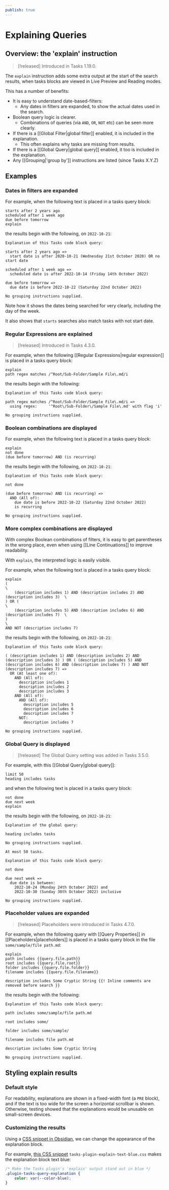 ```yaml
---
publish: true
---
```


# Explaining Queries

## Overview: the 'explain' instruction

> [!released]
Introduced in Tasks 1.19.0.

The `explain` instruction adds some extra output at the start of the search results, when tasks blocks are viewed in Live Preview and Reading modes.

This has a number of benefits:

- It is easy to understand date-based-filters:
  - Any dates in filters are expanded, to show the actual dates used in the search.
- Boolean query logic is clearer.
  - Combinations of queries (via `AND`, `OR`, `NOT` etc)  can be seen more clearly.
- If there is a [[Global Filter|global filter]] enabled, it is included in the explanation.
  - This often explains why tasks are missing from results.
- If there is a [[Global Query|global query]] enabled, it too is included in the explanation.
- Any [[Grouping|'group by']] instructions are listed (since Tasks X.Y.Z)

## Examples

### Dates in filters are expanded

For example, when the following text is placed in a tasks query block:

<!-- snippet: DocsSamplesForExplain.test.explain_expands_dates.approved.query.text -->
```text
starts after 2 years ago
scheduled after 1 week ago
due before tomorrow
explain
```
<!-- endSnippet -->

the results begin with the following, on `2022-10-21`:

<!-- snippet: DocsSamplesForExplain.test.explain_expands_dates.approved.explanation.text -->
```text
Explanation of this Tasks code block query:

starts after 2 years ago =>
  start date is after 2020-10-21 (Wednesday 21st October 2020) OR no start date

scheduled after 1 week ago =>
  scheduled date is after 2022-10-14 (Friday 14th October 2022)

due before tomorrow =>
  due date is before 2022-10-22 (Saturday 22nd October 2022)

No grouping instructions supplied.
```
<!-- endSnippet -->

Note how it shows the dates being searched for very clearly, including the day of the week.

It also shows that `starts` searches also match tasks with not start date.

### Regular Expressions are explained

> [!released]
> Introduced in Tasks 4.3.0.

For example, when the following [[Regular Expressions|regular expression]] is placed in a tasks query block:

<!-- snippet: DocsSamplesForExplain.test.explain_regular_expression.approved.query.text -->
```text
explain
path regex matches /^Root/Sub-Folder/Sample File\.md/i
```
<!-- endSnippet -->

the results begin with the following:

<!-- snippet: DocsSamplesForExplain.test.explain_regular_expression.approved.explanation.text -->
```text
Explanation of this Tasks code block query:

path regex matches /^Root/Sub-Folder/Sample File\.md/i =>
  using regex:     '^Root\/Sub-Folder\/Sample File\.md' with flag 'i'

No grouping instructions supplied.
```
<!-- endSnippet -->

### Boolean combinations are displayed

For example, when the following text is placed in a tasks query block:

<!-- snippet: DocsSamplesForExplain.test.explain_boolean_combinations.approved.query.text -->
```text
explain
not done
(due before tomorrow) AND (is recurring)
```
<!-- endSnippet -->

the results begin with the following, on `2022-10-21`:

<!-- snippet: DocsSamplesForExplain.test.explain_boolean_combinations.approved.explanation.text -->
```text
Explanation of this Tasks code block query:

not done

(due before tomorrow) AND (is recurring) =>
  AND (All of):
    due date is before 2022-10-22 (Saturday 22nd October 2022)
    is recurring

No grouping instructions supplied.
```
<!-- endSnippet -->

### More complex combinations are displayed

With complex Boolean combinations of filters, it is easy to get parentheses in the wrong place, even when using [[Line Continuations]] to improve readability.

With `explain`, the interpreted logic is easily visible.

For example, when the following text is placed in a tasks query block:

<!-- snippet: DocsSamplesForExplain.test.explain_nested_boolean_combinations.approved.query.text -->
```text
explain
(                                                                                       \
    (description includes 1) AND (description includes 2) AND (description includes 3)  \
) OR (                                                                                  \
    (description includes 5) AND (description includes 6) AND (description includes 7)  \
)                                                                                       \
AND NOT (description includes 7)
```
<!-- endSnippet -->

the results begin with the following, on `2022-10-21`:

<!-- snippet: DocsSamplesForExplain.test.explain_nested_boolean_combinations.approved.explanation.text -->
```text
Explanation of this Tasks code block query:

( (description includes 1) AND (description includes 2) AND (description includes 3) ) OR ( (description includes 5) AND (description includes 6) AND (description includes 7) ) AND NOT (description includes 7) =>
  OR (At least one of):
    AND (All of):
      description includes 1
      description includes 2
      description includes 3
    AND (All of):
      AND (All of):
        description includes 5
        description includes 6
        description includes 7
      NOT:
        description includes 7

No grouping instructions supplied.
```
<!-- endSnippet -->

### Global Query is displayed

> [!released]
The Global Query setting was added in Tasks 3.5.0.

For example, with this [[Global Query|global query]]:

<!-- snippet: DocsSamplesForExplain.test.explain_example_global_query.approved.query.text -->
```text
limit 50
heading includes tasks
```
<!-- endSnippet -->

and when the following text is placed in a tasks query block:

<!-- snippet: DocsSamplesForExplain.test.explain_explains_task_block_with_global_query_active.approved.query.text -->
```text
not done
due next week
explain
```
<!-- endSnippet -->

the results begin with the following, on `2022-10-21`:

<!-- snippet: DocsSamplesForExplain.test.explain_explains_task_block_with_global_query_active.approved.explanation.text -->
```text
Explanation of the global query:

heading includes tasks

No grouping instructions supplied.

At most 50 tasks.

Explanation of this Tasks code block query:

not done

due next week =>
  due date is between:
    2022-10-24 (Monday 24th October 2022) and
    2022-10-30 (Sunday 30th October 2022) inclusive

No grouping instructions supplied.
```
<!-- endSnippet -->

### Placeholder values are expanded

> [!released]
> Placeholders were introduced in Tasks 4.7.0.

For example, when the following query with [[Query Properties]] in [[Placeholders|placeholders]] is placed in a tasks query block in the file `some/sample/file path.md`:

<!-- snippet: DocsSamplesForExplain.test.explain_placeholders.approved.query.text -->
```text
explain
path includes {{query.file.path}}
root includes {{query.file.root}}
folder includes {{query.file.folder}}
filename includes {{query.file.filename}}

description includes Some Cryptic String {{! Inline comments are removed before search }}
```
<!-- endSnippet -->

the results begin with the following:

<!-- snippet: DocsSamplesForExplain.test.explain_placeholders.approved.explanation.text -->
```text
Explanation of this Tasks code block query:

path includes some/sample/file path.md

root includes some/

folder includes some/sample/

filename includes file path.md

description includes Some Cryptic String 

No grouping instructions supplied.
```
<!-- endSnippet -->

## Styling explain results

### Default style

For readability, explanations are shown in a fixed-width font (a `PRE` block), and if the text is too wide for the screen a horizontal scrollbar is shown. Otherwise, testing showed that the explanations would be unusable on small-screen devices.

### Customizing the results

Using a [CSS snippet in Obsidian](https://help.obsidian.md/How+to/Add+custom+styles#Use+Themes+and+or+CSS+snippets), we can change the appearance of the explanation block.

For example, [this CSS snippet](https://github.com/obsidian-tasks-group/obsidian-tasks/blob/gh-pages/resources/sample_vaults/Tasks-Demo/.obsidian/snippets/tasks-plugin-explain-text-blue.css) `tasks-plugin-explain-text-blue.css` makes the explanation block text blue:

<!-- snippet: resources/sample_vaults/Tasks-Demo/.obsidian/snippets/tasks-plugin-explain-text-blue.css -->
```css
/* Make the Tasks plugin's 'explain' output stand out in blue */
.plugin-tasks-query-explanation {
    color: var(--color-blue);
}
```
<!-- endSnippet -->
